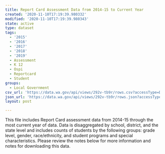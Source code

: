 ```yaml
---
title: Report Card Assessment Data from 2014-15 to Current Year
created: '2020-11-10T17:19:39.980332'
modified: '2020-11-10T17:19:39.980343'
state: active
type: dataset
tags:
  - '2015'
  - '2016'
  - '2017'
  - '2018'
  - '2019'
  - Assessment
  - K 12
  - Ospi
  - Reportcard
  - Student
groups:
  - Local Government
csv_url: 'https://data.wa.gov/api/views/292v-tb9r/rows.csv?accessType=DOWNLOAD'
json_url: 'https://data.wa.gov/api/views/292v-tb9r/rows.json?accessType=DOWNLOAD'
layout: post

---
```

This file includes Report Card assessment data from 2014-15 through the most current year of data. Data is disaggregated by school, district, and the state level and includes counts of students by the following groups: grade level, gender, race/ethnicity, and student programs and special characteristics. Please review the notes below for more information and notes for downloading this data.
